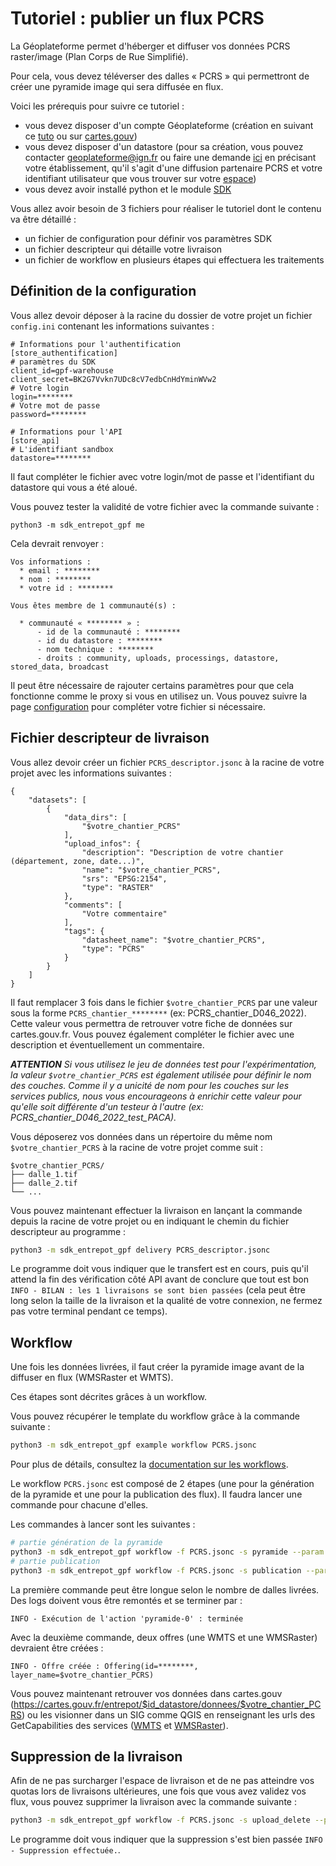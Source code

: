 <!--
CE DOCUMENT N'A PAS VOCATION A ÊTRE LU DIRECTEMENT OU VIA GITHUB :
les liens seront cassés, l'affichage ne sera pas correcte. Ne faites ça !

Consultez la doc en ligne ici : https://geoplateforme.github.io/sdk-entrepot/

Le lien vers cette page devrait être : https://geoplateforme.github.io/sdk-entrepot/tutoriel_pcrs/
-->

# Tutoriel : publier un flux PCRS

La Géoplateforme permet d'héberger et diffuser vos données PCRS raster/image (Plan Corps de Rue Simplifié).

Pour cela, vous devez téléverser des dalles « PCRS » qui permettront de créer une pyramide image qui sera diffusée en flux.

Voici les prérequis pour suivre ce tutoriel :

* vous devez disposer d'un compte Géoplateforme (création en suivant ce [tuto](https://geoplateforme.github.io/tutoriels/production/controle-des-acces/entrepot/creation_compte/) ou sur [cartes.gouv](https://cartes.gouv.fr/))
* vous devez disposer d'un datastore (pour sa création, vous pouvez contacter geoplateforme@ign.fr ou faire une demande [ici](https://cartes.gouv.fr/entrepot/demande-de-creation) en précisant votre établissement, qu'il s'agit d'une diffusion partenaire PCRS et votre identifiant utilisateur que vous trouver sur votre [espace](https://cartes.gouv.fr/mon-compte))
* vous devez avoir installé python et le module [SDK](index.md)

Vous allez avoir besoin de 3 fichiers pour réaliser le tutoriel dont le contenu va être détaillé :

* un fichier de configuration pour définir vos paramètres SDK
* un fichier descripteur qui détaille votre livraison
* un fichier de workflow en plusieurs étapes qui effectuera les traitements

## Définition de la configuration

Vous allez devoir déposer à la racine du dossier de votre projet un fichier `config.ini` contenant les informations suivantes :

```text
# Informations pour l'authentification
[store_authentification]
# paramètres du SDK
client_id=gpf-warehouse
client_secret=BK2G7Vvkn7UDc8cV7edbCnHdYminWVw2
# Votre login
login=********
# Votre mot de passe
password=********

# Informations pour l'API
[store_api]
# L'identifiant sandbox
datastore=********
```

Il faut compléter le fichier avec votre login/mot de passe et l'identifiant du datastore qui vous a été aloué.

Vous pouvez tester la validité de votre fichier avec la commande suivante :

```text
python3 -m sdk_entrepot_gpf me
```

Cela devrait renvoyer :

```text
Vos informations :
  * email : ********
  * nom : ********
  * votre id : ********

Vous êtes membre de 1 communauté(s) :

  * communauté « ******** » :
      - id de la communauté : ********
      - id du datastore : ********
      - nom technique : ********
      - droits : community, uploads, processings, datastore, stored_data, broadcast
```

Il peut être nécessaire de rajouter certains paramètres pour que cela fonctionne comme le proxy si vous en utilisez un. Vous pouvez suivre la page [configuration](configuration.md) pour compléter votre fichier si nécessaire.

## Fichier descripteur de livraison

Vous allez devoir créer un fichier `PCRS_descriptor.jsonc` à la racine de votre projet avec les informations suivantes :

```text
{
    "datasets": [
        {
            "data_dirs": [
                "$votre_chantier_PCRS"
            ],
            "upload_infos": {
                "description": "Description de votre chantier (département, zone, date...)",
                "name": "$votre_chantier_PCRS",
                "srs": "EPSG:2154",
                "type": "RASTER"
            },
            "comments": [
                "Votre commentaire"
            ],
            "tags": {
                "datasheet_name": "$votre_chantier_PCRS",
                "type": "PCRS"
            }
        }
    ]
}
```

Il faut remplacer 3 fois dans le fichier `$votre_chantier_PCRS` par une valeur sous la forme `PCRS_chantier_********` (ex: PCRS_chantier_D046_2022). Cette valeur vous permettra de retrouver votre fiche de données sur cartes.gouv.fr. Vous pouvez également compléter le fichier avec une description et éventuellement un commentaire.

***ATTENTION** Si vous utilisez le jeu de données test pour l'expérimentation, la valeur `$votre_chantier_PCRS` est également utilisée pour définir le nom des couches. Comme il y a unicité de nom pour les couches sur les services publics, nous vous encourageons à enrichir cette valeur pour qu'elle soit différente d'un testeur à l'autre (ex: PCRS_chantier_D046_2022_test_PACA).*

Vous déposerez vos données dans un répertoire du même nom `$votre_chantier_PCRS` à la racine de votre projet comme suit :

```text
$votre_chantier_PCRS/
├── dalle_1.tif
├── dalle_2.tif
└── ...
```

Vous pouvez maintenant effectuer la livraison en lançant la commande depuis la racine de votre projet ou en indiquant le chemin du fichier descripteur au programme :

```sh
python3 -m sdk_entrepot_gpf delivery PCRS_descriptor.jsonc
```

Le programme doit vous indiquer que le transfert est en cours, puis qu'il attend la fin des vérification côté API avant de conclure que tout est bon `INFO - BILAN : les 1 livraisons se sont bien passées` (cela peut être long selon la taille de la livraison et la qualité de votre connexion, ne fermez pas votre terminal pendant ce temps).

## Workflow

Une fois les données livrées, il faut créer la pyramide image avant de la diffuser en flux (WMSRaster et WMTS).

Ces étapes sont décrites grâces à un workflow.

Vous pouvez récupérer le template du workflow grâce à la commande suivante :

```sh
python3 -m sdk_entrepot_gpf example workflow PCRS.jsonc
```

Pour plus de détails, consultez la [documentation sur les workflows](workflow.md).

Le workflow `PCRS.jsonc` est composé de 2 étapes (une pour la génération de la pyramide et une pour la publication des flux). Il faudra lancer une commande pour chacune d'elles.

Les commandes à lancer sont les suivantes :

```sh
# partie génération de la pyramide
python3 -m sdk_entrepot_gpf workflow -f PCRS.jsonc -s pyramide --param producteur $votre_chantier_PCRS
# partie publication
python3 -m sdk_entrepot_gpf workflow -f PCRS.jsonc -s publication --param producteur $votre_chantier_PCRS
```

La première commande peut être longue selon le nombre de dalles livrées. Des logs doivent vous être remontés et se terminer par :

```text
INFO - Exécution de l'action 'pyramide-0' : terminée
```

Avec la deuxième commande, deux offres (une WMTS et une WMSRaster) devraient être créées :

```text
INFO - Offre créée : Offering(id=********, layer_name=$votre_chantier_PCRS)
```

Vous pouvez maintenant retrouver vos données dans cartes.gouv (https://cartes.gouv.fr/entrepot/$id_datastore/donnees/$votre_chantier_PCRS) ou les visionner dans un SIG comme QGIS en renseignant les urls des GetCapabilities des services ([WMTS](https://data.geopf.fr/wmts?service=WMTS&request=GetCapabilities) et [WMSRaster](https://data.geopf.fr/wms-r?)).

## Suppression de la livraison

Afin de ne pas surcharger l'espace de livraison et de ne pas atteindre vos quotas lors de livraisons ultérieures, une fois que vous avez validez vos flux, vous pouvez supprimer la livraison avec la commande suivante :

```sh
python3 -m sdk_entrepot_gpf workflow -f PCRS.jsonc -s upload_delete --param producteur $votre_chantier_PCRS
```

Le programme doit vous indiquer que la suppression s'est bien passée `INFO - Suppression effectuée.`.
